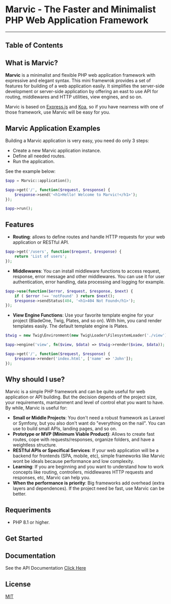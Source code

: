 # Marvic - The Faster and Minimalist PHP Web Application Framework
------------------------------------------------------------------

## Table of Contents

## What is Marvic?

**Marvic** is a minimalist and flexible PHP web application framework with expressive and elegant syntax. This mini framewrok provides a set of features for building of a web application easily. It simplifies the server-side development or server-side application by offering an east to use API for routing, middlewares and HTTP utilities, view engines, and so on.

Marvic is based on [Express.js](https://expressjs.com/) and [Koa](https://koajs.com/), so if you have nearness with one of those framework, use Marvic will be easy for you.

## Marvic Application Examples

Building a Marvic application is very easy, you need do only 3 steps:

* Create a new Marvic application instance.
* Define all needed routes.
* Run the application.

See the example below:

```php
$app = Marvic::application();

$app->get('/', function($request, $response) {
	$response->send('<h1>Hello! Welcome to Marvic!</h1>');
});

$app->run();
```

## Features

* **Routing**: allows to define routes and handle HTTP requests for your web application or RESTful API.

```php
$app->get('/users', function($request, $response) {
	return 'List of users';
});
```

* **Middlewares**: You can install middleware functions to access request, response, error message and other middlewares. You can use it for user authentication, error handling, data processing and logging for example.

```php
$app->use(function($error, $request, $response, $next) {
	if ( $error !== 'notFound' ) return $next();
	$response->sendStatus(404, '<h1>404 Not Found</h1>');
});
```

* **View Engine Functions**: Use your favorite template engine for your project (BladeOne, Twig, Plates, and so on). With him, you cand render templates easily. The default template engine is Plates.

```php
$twig = new Twig\Environment(new Twig\Loader\FilesystemLoader('./view'));

$app->engine('view', fn($view, $data) => $twig->render($view, $data));

$app->get('/', function($request, $response) {
	$response->render('index.html', ['name' => 'John']);
});
```

## Why should I use?

Marvic is a simple PHP framework and can be quite useful for web application or API building. But the decision depends of the project size, your requirements, mantainment and level of control ehat you want to have. By while, Marvic is useful for:

* **Small or Middle Projects**: You don't need a robust framework as Laravel or Symfony, but you also don't want do "everything on the nail". You can use to build small APIs, landing pages, and so on.
* **Prototype or MVP (Minimum Viable Product)**: Allows to create fast routes, cope with requests/responses, organize folders, and have a weightless structure.
* **RESTful APIs or Specifical Services**: If your web application will be a backend for frontends (SPA, mobile, etc), simple frameworks like Marvic wont be ideals because performance and low complexity.
* **Learning**: If you are beginning and you want to understand how to work concepts like routing, controllers, middlewares HTTP requests and responses, etc, Marvic can help you.
* **When the performance is priority**: Big frameworks add overhead (extra layers and dependences). If the project need be fast, use Marvic can be better.

## Requeriments

* PHP 8.1 or higher.

## Get Started

## Documentation

See the API Documentation [Click Here](./docs/api/v1.x.md)

## License

[MIT](LICENSE)
